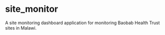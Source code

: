 # site_monitor
A site monitoring dashboard application for monitoring Baobab Health Trust sites in Malawi.
